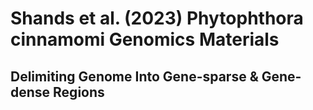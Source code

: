 # Shands et al. (2023) Phytophthora cinnamomi Genomics Materials

## Delimiting Genome Into Gene-sparse & Gene-dense Regions
